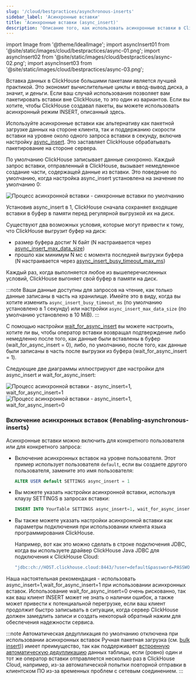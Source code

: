```yaml
---
slug: '/cloud/bestpractices/asynchronous-inserts'
sidebar_label: 'Асинхронные вставки'
title: 'Асинхронные вставки (async_insert)'
description: 'Описание того, как использовать асинхронные вставки в ClickHouse в качестве альтернативной лучшей практики по пакетной загрузке'
---
```


import Image from '@theme/IdealImage';
import asyncInsert01 from '@site/static/images/cloud/bestpractices/async-01.png';
import asyncInsert02 from '@site/static/images/cloud/bestpractices/async-02.png';
import asyncInsert03 from '@site/static/images/cloud/bestpractices/async-03.png';

Вставка данных в ClickHouse большими пакетами является лучшей практикой. Это экономит вычислительные циклы и ввод-вывод диска, а значит, и деньги. Если ваш случай использования позволяет вам пакетировать вставки вне ClickHouse, то это один из вариантов. Если вы хотите, чтобы ClickHouse создавал пакеты, вы можете использовать асинхронный режим INSERT, описанный здесь.

Используйте асинхронные вставки как альтернативу как пакетной загрузке данных на стороне клиента, так и поддержанию скорости вставки на уровне около одного запроса вставки в секунду, включив настройку [async_insert](/operations/settings/settings.md/#async_insert). Это заставляет ClickHouse обрабатывать пакетирование на стороне сервера.

По умолчанию ClickHouse записывает данные синхронно. Каждый запрос вставки, отправленный в ClickHouse, вызывает немедленное создание части, содержащей данные из вставки. Это поведение по умолчанию, когда настройка async_insert установлена на значение по умолчанию 0:

<Image img={asyncInsert01} size="md" alt="Процесс асинхронной вставки - синхронные вставки по умолчанию" background="white"/>

Установив async_insert в 1, ClickHouse сначала сохраняет входящие вставки в буфер в памяти перед регулярной выгрузкой их на диск.

Существуют два возможных условия, которые могут привести к тому, что ClickHouse выгрузит буфер на диск:
- размер буфера достиг N байт (N настраивается через [async_insert_max_data_size](/operations/settings/settings.md/#async_insert_max_data_size))
- прошло как минимум N мс с момента последней выгрузки буфера (N настраивается через [async_insert_busy_timeout_max_ms](/operations/settings/settings.md/#async_insert_busy_timeout_max_ms))

Каждый раз, когда выполняется любое из вышеперечисленных условий, ClickHouse выгоняет свой буфер в памяти на диск.

:::note
Ваши данные доступны для запросов на чтение, как только данные записаны в часть на хранилище. Имейте это в виду, когда вы хотите изменить `async_insert_busy_timeout_ms` (по умолчанию установлено в 1 секунду) или настройки `async_insert_max_data_size` (по умолчанию установлено в 10 MiB).
:::

С помощью настройки [wait_for_async_insert](/operations/settings/settings.md/#wait_for_async_insert) вы можете настроить, хотите ли вы, чтобы оператор вставки возвращал подтверждение либо немедленно после того, как данные были вставлены в буфер (wait_for_async_insert = 0), либо, по умолчанию, после того, как данные были записаны в часть после выгрузки из буфера (wait_for_async_insert = 1).

Следующие две диаграммы иллюстрируют две настройки для async_insert и wait_for_async_insert:

<Image img={asyncInsert02} size="md" alt="Процесс асинхронной вставки - async_insert=1, wait_for_async_insert=1" background="white"/>

<Image img={asyncInsert03} size="md" alt="Процесс асинхронной вставки - async_insert=1, wait_for_async_insert=0" background="white"/>

### Включение асинхронных вставок {#enabling-asynchronous-inserts}

Асинхронные вставки можно включить для конкретного пользователя или для конкретного запроса:

- Включение асинхронных вставок на уровне пользователя. Этот пример использует пользователя `default`, если вы создаете другого пользователя, замените это имя пользователя:
  ```sql
  ALTER USER default SETTINGS async_insert = 1
  ```
- Вы можете указать настройки асинхронной вставки, используя клаузу SETTINGS в запросах вставки:
  ```sql
  INSERT INTO YourTable SETTINGS async_insert=1, wait_for_async_insert=1 VALUES (...)
  ```
- Вы также можете указать настройки асинхронной вставки как параметры подключения при использовании клиента языка программирования ClickHouse.

  Например, вот как это можно сделать в строке подключения JDBC, когда вы используете драйвер ClickHouse Java JDBC для подключения к ClickHouse Cloud:
  ```bash
  "jdbc:ch://HOST.clickhouse.cloud:8443/?user=default&password=PASSWORD&ssl=true&custom_http_params=async_insert=1,wait_for_async_insert=1"
  ```
Наша настоятельная рекомендация - использовать async_insert=1,wait_for_async_insert=1 при использовании асинхронных вставок. Использование wait_for_async_insert=0 очень рискованно, так как ваш клиент INSERT может не знать о наличии ошибок, а также может привести к потенциальной перегрузке, если ваш клиент продолжит быстро записывать в ситуации, когда сервер ClickHouse должен замедлить записи и создать некоторый обратный нажим для обеспечения надежности сервиса.

:::note Автоматическая дедупликация по умолчанию отключена при использовании асинхронных вставок
Ручная пакетная загрузка (см. [bulk insert](/cloud/bestpractices/bulkinserts.md))) имеет преимущество, так как поддерживает [встроенную автоматическую дедупликацию](/engines/table-engines/mergetree-family/replication.md) данных таблицы, если (ровно) один и тот же оператор вставки отправляется несколько раз в ClickHouse Cloud, например, из-за автоматической попытки повторной отправки в клиентском ПО из-за временных проблем с сетевым соединением.
:::

